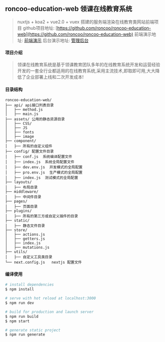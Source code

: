 ## roncoo-education-web  领课在线教育系统

> nuxtjs + koa2 + vue2.0 + vuex 搭建的服务端渲染在线教育类网站前端项目
>  github项目地址: [https://github.com/roncoo/roncoo-education-web](https://github.com/roncoo/roncoo-education-web) 
>  前端演示地址: [前端演示](http://edu.os.roncoo.com/)
>  后台演示地址: [管理后台](http://roncoo.vicp.net/boss/login)

#### 项目介绍
>领课在线教育系统是基于领课教育团队多年的在线教育系统开发和运营经验开发的一套全行业都适用的在线教育系统,采用主流技术,即取即可用,大大降低了企业部署上线和二次开发成本!

#### 目录结构
``` 
roncoo-education-web/
├── api/ api接口列表目录
│   ├── method.js
│   ├── main.js
├── assets/ 公用的静态资源目录
│   ├── CSS/
│   ├── JS
│   ├── fonts
│   ├── image
├── component/ 
│   ├── 所有的自定义组件
├── config/ 配置文件目录
│   ├── conf.js  系统编译配置文件
│   ├── index.js  系统全局配置文件
│   ├── dev.env.js  开发模式的全局配置
│   ├── pro.env.js  生产模式的全局配置
│   ├── index.js  测试模式的全局配置
├── layouts/
│   ├── 布局目录
├── middleware/
│   ├── 中间件目录
├── pages/
│   ├── 页面目录
├── plugins/
│   ├── 所有的第三方或自定义插件的目录
├── static/
│   ├── 静态文件目录
├── store/
│   ├── actions.js
│   ├── getters.js
│   ├── index.js
│   ├── mutations.js
├── utils/
│   ├── 自定义工具类目录
└── next.config.js   nextjs 配置文件 
```



#### 编译使用
``` bash
# install dependencies
$ npm install

# serve with hot reload at localhost:3000
$ npm run dev

# build for production and launch server
$ npm run build
$ npm start

# generate static project
$ npm run generate
```
